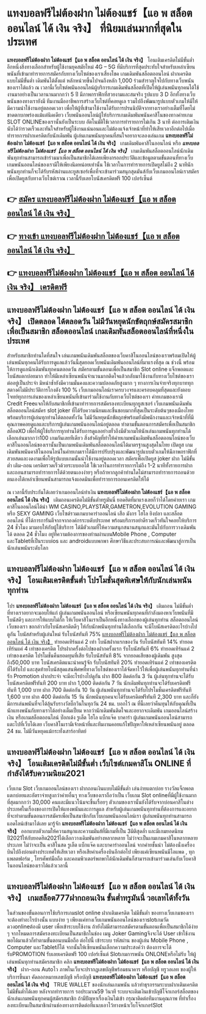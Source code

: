 # แทงบอลฟรีไม่ต้องฝาก ไม่ต้องแชร์【แอ พ สล็อต ออนไลน์ ได้ เงิน จริง】  ที่นิยมเล่นมากที่สุดในประเทศ

**แทงบอลฟรีไม่ต้องฝาก ไม่ต้องแชร์【แอ พ สล็อต ออนไลน์ ได้ เงิน จริง】** โอนเติมเครดิตไม่มีขั้นต่ำ  อีกหนึ่งสิ่งทางเลือกสำหรับผู้ใช้งานยุคสมัยใหม่ 4G – 5G ที่มีบริการที่สุดประทับใจสำหรับเหล่าเซียนพนันที่เข้ามาทำรายการสมัครกับทางเว็บไซต์ของเราเสี่ยงโชค เกมเดิมพันสล็อตออนไลน์ ฝากเครดิตแบบไม่มีขั้นต่ำ เดิมพันได้ตั้งแต่ หลักหน่วยขึ้นไปจนถึงหลัก 1,000 ร่วมสำราญใจไปกับทางเว็บพนันของเราได้แล้ว ณ เวลานี้เว็บไซต์พนันออนไลน์ผู้บริการเกมเดิมพันสล็อตที่เปิดให้ผู้เล่นพนันทุกคนได้ใช้งานมาอย่างเป็นเวลานานมากกว่า 5 ปี มีภาพกราฟิกที่สวยงามและสมจริง รูปแบบ 3 D
อีกทั้งทางเว็บพนันของทางเรายังมี ทีมงานมืออาชีพการสร้างเว็บไซต์ที่คอยดูเล  รวมไปถึงพัฒนารูปแบบตัวเกมให้มีให้มีความน่าใช้งานอยู่ตลอดเวลา เพื่อให้ผู้ที่เข้ามาใช้งานได้รับการปรนนิบัติจากทางเราอย่างเต็มที่โดยไม่ขาดตกบกพร่องแม้แต่นิดเดียว เว็บพนันออนไลน์ผู้ให้บริการเกมเดิมพันพนันคาสิโนของทางค่ายเกม SLOT ONLINEของเรานั้นยังเป็นระบบ อัตโนมัติใช้เวลาการทำรายการไม่เกิน 3 นาที ต่อการเติมเงิน นับได้ว่ารวดเร็วและทันใจสำหรับผู้ใช้งานแน่นอนและไม่ต้องแจ้งเจ้าหน้าที่ทำให้เสียเวลาอีกต่อไปเมื่อทำรายการฝากเครดิตกับนักเดิมพัน
ผู้เล่นเกมพนันทุกคนที่สนใจอยากจะลองเล่นเกม **แทงบอลฟรีไม่ต้องฝาก ไม่ต้องแชร์【แอ พ สล็อต ออนไลน์ ได้ เงิน จริง】** เกมเดิมพันคาสิโนออนไลน์ หรือ ***แทงบอลฟรีไม่ต้องฝาก ไม่ต้องแชร์【แอ พ สล็อต ออนไลน์ ได้ เงิน จริง】*** เกมเดิมพันสล็อตออนไลน์นักเดิมพันทุกท่านสามารถเข้าร่วมมาเพื่อเป็นสมาชิกได้เลยเพียงกรอกประวัติและข้อมูลตามขั้นตอนที่ทางเว็บเกมพนันออนไลน์ของเรามีให้เพียงนิดหน่อยเท่านั้น ใช้เวลาในการทำรายการเปิดยูสไม่ถึง 2 นาทีนักพนันทุกท่านก็จะได้รับรหัสผ่านและยูสเซอร์เพื่อที่จะเข้ามาร่วมสนุกสุดมันส์กับเว็บเกมออนไลน์เราสมัครเพื่อเปิดยูสกับทางเว็บไซต์เราณ เวลานี้รับเลยโบนัสเครดิตฟรี 100 เปอร์เซ็นต์

## 👉 [สมัคร แทงบอลฟรีไม่ต้องฝาก ไม่ต้องแชร์【แอ พ สล็อต ออนไลน์ ได้ เงิน จริง】](https://archa888.com/)
## 👉 [ทางเข้า แทงบอลฟรีไม่ต้องฝาก ไม่ต้องแชร์【แอ พ สล็อต ออนไลน์ ได้ เงิน จริง】](https://archa888.com/)
## 👉 [แทงบอลฟรีไม่ต้องฝาก ไม่ต้องแชร์【แอ พ สล็อต ออนไลน์ ได้ เงิน จริง】 เครดิตฟรี](https://archa888.com/)

## แทงบอลฟรีไม่ต้องฝาก ไม่ต้องแชร์【แอ พ สล็อต ออนไลน์ ได้ เงิน จริง】 เปิดตลอด ได้ตลอดวัน ไม่มีวันหยุดนักขัตฤกษ์สมัครสมาชิกเพื่อเป็นสมาชิก สล็อตออนไลน์ เกมเดิมพันสล็อตออนไลน์ที่หนึ่งในประเทศ

สำหรับสมาชิกท่านใดที่สนใจ เล่นเกมพนันเดิมพันสล็อตของเว็บคาสิโนออนไลน์ของเราพร้อมเปิดให้ผู้เล่นพนันทุกคนได้รับการดูแลแล้ววันนี้สุดยอดเว็บพนันเดิมพันออนไลน์ที่มาแรงที่สุด ณ ช่วงนี้ พร้อมให้การดูแลนักเดิมพันทุกคนตลอดวัน สมัครตามขั้นตอนเพื่อเป็นสมาชิก Slot online แจ็กพอตและโบนัสแตกบ่อยมาก ทำให้มีเหล่าเซียนพนันจำนวนมากติดใจแล้วกลับมาใช้งานกับทางเว็บไซต์ของเราต่ออยู่เป็นประจำ มิหนำซ้ำยังมีความมั่นคงและความปลอดภัยสูงมาก ๆ ทางการเงินจ่ายจริงทุกบาททุกสตางค์ไม่มีประวัติการโกงตัง 100 % เว็บเกมออนไลน์เราครบวงจรและครอบคลุมที่สุดและยังตอบโจทย์ทุกการเล่นของเหล่าเซียนพนันที่เข้ามาร่วมใช้งานกับทางเว็บไซต์ของเรา
ค่ายเกมของเรามี Credit Freeแจกให้กับสมาชิกที่เข้ามาทำรายการสมัครลงทะเบียนทุกยูสเซอร์ เว็บเกมพนันเดิมพันสล็อตออนไลน์สมัคร slot joker ที่ได้รับความนิยมและชื่นชอบมากที่สุดเป็นระดับต้นๆของเมืองไทย พร้อมบริการผู้เล่นทุกท่านได้ตลอดทั้งวัน ไม่มีวันหยุดนักขัตฤกษ์พร้อมยังมีพนักงานและเจ้าหน้าที่ที่มีคุณภาพคอยดูแลและบริการผู้เล่นเกมพนันออนไลน์อยู่ตลอด ทำตามขั้นตอนการสมัครเพื่อเป็นสมาชิก สล็อตXO เพื่อให้ผู้ใช้บริการทุกท่านได้รับการดูแลอย่างทั่วถึงมีตัวเกมให้นักเล่นเกมพนันทุกท่านได้เลือกเล่นมากกว่า100 เกมกันเลยทีเดียว
สิ่งสำคัญที่ทำให้ค่ายเกมพนันเดิมพันสล็อตออนไลน์ของเว็บคาสิโนออนไลน์ของเรานั้นเป็นเกมพนันเดิมพันสล็อตออนไลน์ได้มาตรฐานสูงสุดในไทย เปิดยูส  เกมเดิมพันพนันคาสิโนออนไลน์ในค่ายเกมเราได้มีการปรับปรุงและพัฒนารูปแบบตัวเกมให้มีภาพกราฟิกที่สวยสดและงดงามเพื่อให้รูปแบบเกมนั้นน่าใช้งานอยู่ตลอดเวลา สมัครเพื่อเปิดยูส joker ฝาก ไม่มีขั้นต่ำ เติม-ถอน เครดิตรวดเร็วด้วยระบบออโต้ ใช้เวลาในการทำรายการไม่ถึง 1-2 นาทีทั้งรายการฝากและถอนสามารถทำรายการได้ด้วยตนเองง่ายๆ หรือถ้าหากลูกค้าท่านใดไม่สามารถทำรายการถอนด้วยตนเองได้เหล่าเซียนพนันสามารถแจ้งแอดมินเพื่อทำรายการถอนเครดิตให้ได้

ณ เวลานี้รับประกันได้เลยว่าเกมออนไลน์ทำเงิน **แทงบอลฟรีไม่ต้องฝาก ไม่ต้องแชร์【แอ พ สล็อต ออนไลน์ ได้ เงิน จริง】** เติมถอนเครดิตไม่มีขั้นต่ำทรูมันนี่ ยอดฮิตที่มาแรงเลยก็ว่าได้โดยค่ายเรา เกมคาสิโนออนไลน์ได้นำ  WM CASINO,PLAYSTAR,GAMETRON,EVOLUTION GAMING หรือ SEXY GAMING เว็บไซต์รวมเกมบาคาร่าออนไลน์ เสือ มังกร ไฮโล ยิงปลา และสล็อตออนไลน์ ที่ได้การการันตีจากจากองค์กรระบดับประเทศ พร้อมบริการอย่าดีรวดเร็วทันใจคอยให้บริการ 24 ชั่วโมง มามอบให้กับผู้ใช้บริการ ได้มีตัวเกมที่ให้ความสนุกสนานสนุกและมันไปกับการวางเดิมพัน ได้ ตลอด 24 ชั่วโมง อยู่ที่ความต้องการของท่านผ่านบนMobile Phone , Computer และTabletที่เป็นระบบios และ androidแบบพกพา ศึกษาวิธีและประสบการณ์และพัฒนาสู่การเป็นนักเล่นพนันระดับโลก

## แทงบอลฟรีไม่ต้องฝาก ไม่ต้องแชร์【แอ พ สล็อต ออนไลน์ ได้ เงิน จริง】 โอนเติมเครดิตขั้นต่ำ โปรโมชั่นสุดพิเศษให้กับนักเล่นพนันทุกท่าน

โปร **แทงบอลฟรีไม่ต้องฝาก ไม่ต้องแชร์【แอ พ สล็อต ออนไลน์ ได้ เงิน จริง】** เติมถอน ไม่มีขั้นต่ำ ที่ทางเราอยากจะมอบให้แก่  ผู้เล่นเกมพนันออนไลน์ หรือเซียนพนันทุกคนที่กำลังมองหาเว็บพนันที่มี โบนัสดีๆ และการให้แบบไม่กั๊ก ให้เว็บคาสิโนเราเป็นอีกหนึ่งทางเลือกของผู้เล่นทุกท่าน สล็อตออนไลน์ เว็บของเรา ขอกล่าวกับโบนัสเครดิตดีๆ ให้กับนักพนันทุกท่านได้เลือกกัน จะมีโบนัสเครดิตอะไรบ้างไปดูกัน
โบนัสสำหรับผู้เล่นใหม่ รับโบนัสทันที 75% [แทงบอลฟรีไม่ต้องฝาก ไม่ต้องแชร์【แอ พ สล็อต ออนไลน์ ได้ เงิน จริง】](https://archa888.com/) ทำยอดเทิร์นแค่ 2 เท่า
โบนัสฝากแรกของวัน รับโบนัสทันที 14% ทำยอดเทิร์นแค่ 4 เท่าของเครดิต
โปรฝากครั้งต่อไปของฝากครั้งแรก รับโบนัสทันที 6% ทำยอดเทิร์นแค่ 2 เท่าของเครดิต
โปรโมชั่นคืนยอดทุนที่เสีย รับโบนัสทันที 8% จากยอดเสียของผู้เดิมพัน สูงสุดถึง50,000 บาท
โบนัสเครดิตแนะนำคนรู้จัก รับโบนัสทันที 20% ทำยอดเทิร์นแค่ 2 เท่าของเครดิตที่ได้รับไป
และสุดท้ายโบนัสสุดแสนพิศษที่ทางเว็บไซต์ของเราได้จัดหาไว้ให้เพื่อผู้เล่นพนันทุกท่านที่น่ารัก  Promotion ฝากประจำ จะมีอะไรบ้างไปดูกัน
ฝาก 800 ติดต่อกัน 3 วัน ผู้เล่นทุกท่านจะได้รับโบนัสเครดิตฟรีทันที 200 บาท
ฝาก 1,000 ติดต่อกัน 7 วัน นักเดิมพันทุกท่านจะได้รับเครดิตฟรีทันที 1,000 บาท
ฝาก 700 ติดต่อกัน 10 วัน ผู้เล่นพนันทุกท่านจะได้รับโปรโมชั่นเครดิตฟรีทันที 1,600 บาท
ฝาก 400 ติดต่อกัน 15 วัน นักพนันทุกคนจะได้รับเครดิตฟรีทันที 2,300 บาท
และก็ยังมีการเล่นพนันที่จะได้ลุ้นรับรางวัลบิ๊กวินในทุกวัน 24 ชม. บอกไว้ ณ ที่นี้เลยว่าคืนทุนให้กับคุณที่เป็นนักแทงพนันกับทางเราได้อย่างเต็มเปี่ยม หากว่านักเดิมพันติดใจและอยากจะเดิมพัน เกมออนไลน์สร้างเงิน หรือเกมสล็อตออนไลน์ ป๊อกเด้ง รูเล็ต ไฮโล แบ็กแจ๊ค บาคาร่า ผู้เล่นเกมพนันออนไลน์สามารถแตะไปที่เว็บได้เลย เว็บคาสิโนเรามีเจ้าหน้าที่และทีมงานคอยแก้ไขปัญหาให้เหล่าเซียนพนันอยู่ ตลอด 24 ชม. ไม่มีวันหยุดแม้กระทั่งเสาร์อาทิตย์

## แทงบอลฟรีไม่ต้องฝาก ไม่ต้องแชร์【แอ พ สล็อต ออนไลน์ ได้ เงิน จริง】 โอนเติมเครดิตไม่มีขั้นต่ำ  เว็บไซต์เกมคาสิโน ONLINE ที่กำลังได้รับความนิยม2021

เว็บเกม Slot เว็บเกมออนไลน์ของเรา ฝากถอนเงินแบบไม่มีขั้นต่ำ เล่นง่ายแตกบ่อย รางวัลแจ็กพอตแตกบ่อยและอัตราจ่ายสูงกว่าค่ายอื่นๆ ทางเว็บของเราถือว่าเป็น เว็บเกม Slot onlineที่มีผู้ใช้งานมากที่สุดมากกว่า 30,000 คนและมีแนวโน้มจะขึ้นเรื่อยๆ ตัวเกมของเรานั้นยังได้รับจากบ่อนคาสิโนต่างประเทศในเรื่องของการเปิดให้แทงพนันและการดูแล สำหรับผู้เล่นเกมพนันทุกท่านที่ต้องการและอยากที่จะทำตามขั้นตอนการสมัครเพื่อเป็นสมาชิกกับเว็บเกมพนันออนไลน์เรา ผู้เล่นพนันทุกท่านสามารถแอดไลน์เข้ามาได้เลย
	มารู้จัก **แทงบอลฟรีไม่ต้องฝาก ไม่ต้องแชร์【แอ พ สล็อต ออนไลน์ ได้ เงิน จริง】** ออกแบบตัวเกมให้ความสนุกและความมันส์ที่มีเกมที่เป็น 3มิติสุดล้ำ และมีเกมยอดนิยมปี2021ให้กับยอดฮิต2021ได้เลือกวางเดิมพันอย่างหลากหลาย  ไม่ว่าจะเป็นเกมเกมคาสิโนหลากหลายประเภท ไม่ว่าจะเป็น คาสิโนสด รูเล็ต แบ็กแจ๊ค และบาคาร่าออนไลน์ จากค่ายชั้นนำ ไม่ต้องนั่งเครื่องบินไปถึงบ่อนต่างประเทศให้เสียเวลา หรือเสียค่าเครื่องบินอีกต่อไป เพียงแค่เซียนพนันมีไอแพด , ทุกแพลตฟอร์ม , โทรศัพท์มือถือ และคอมพิวเตอร์พกพาได้นักเดิมพันก็สามารถเข้ามาร่วมเล่นกับเว็บคาสิโนออนไลน์ของเราได้แล้วเวลานี้

## แทงบอลฟรีไม่ต้องฝาก ไม่ต้องแชร์【แอ พ สล็อต ออนไลน์ ได้ เงิน จริง】 เกมสล็อต777ฝากถอนเงิน ขั้นต่ำทรูมันนี่ วอเลทได้ทั้งวัน

ในส่วนของขั้นตอนการใช้บริการเกมslot online ฝากเติมเครดิต ไม่มีขั้นต่ำ ของทางเว็บเกมของเรา จะต้องทำอะไรบ้างนั้น แบบง่าย ๆ เพียงแค่ทางเว็บเกมพนันออนไลน์ของเราslotเกมวัดดวงonlineต้องมี user เพื่อเข้าระบบใช้งาน ถ้ายังไม่มีสามารถสมัครตามขั้นตอนเพื่อเป็นสมาชิกได้ง่าย ๆ จากโหมดการสมัครลงทะเบียนเป็นสมาชิกในช่อง เมนู Joker Gamingจึงจะได้ User เข้าใช้งาน พอได้มาแล้วก็ทำตามขั้นตอนบนมือถือ ต่อไปนี้
เข้าระบบ รหัสผ่าน  ของผู้เล่น Mobile Phone , Computer และTabletก็ได้
จากนั้นให้เซียนพนันเลือกความประสงค์ว่า ต้องการจะได้รับPROMOTION รับเลยเครดิตฟรี 100 เปอร์เซ็นต์ Slotเกมการพนัน ONLONEหรือไม่รับ
ให้ผู้เล่นพนันทุกท่านสมัครสมาชิก คลิก **แทงบอลฟรีไม่ต้องฝาก ไม่ต้องแชร์【แอ พ สล็อต ออนไลน์ ได้ เงิน จริง】** ฝาก-ถอน Autoไว ภาพในเว็บจะปรากฏเลขบัญชีพร้อมธนาคาร หรือบัญชี ทรูวอเลท ของผู้ให้บริการขึ้นมา
คัดลอกหมายเลขบัญชี หรือบัญชี **แทงบอลฟรีไม่ต้องฝาก ไม่ต้องแชร์【แอ พ สล็อต ออนไลน์ ได้ เงิน จริง】** TRUE WALLET ของนักเล่นเกมพนัน แล้วทำธุรกรรมระบบฝากเติมเครดิตไม่มีขั้นต่ำได้เลย
หลังจากทำรายการ รอประมาณ59 วินาที ระบบจะเติมเงินเข้าบัญชีโจ๊กเกอร์สล็อตของนักเล่นเกมพนันทุกคนผู้สมัครสมาชิก
ถ้ามีปัญหาเรื่องเงินไม่เข้า กรุณาติดต่อทีมงานคุณภาพ ที่ทำเรื่องลงทะเบียนเป็นสมาชิกผ่านช่องทางการติดต่อที่แนบเอาไว้ทางหน้าเว็บโจ๊กเกอร์Slot


